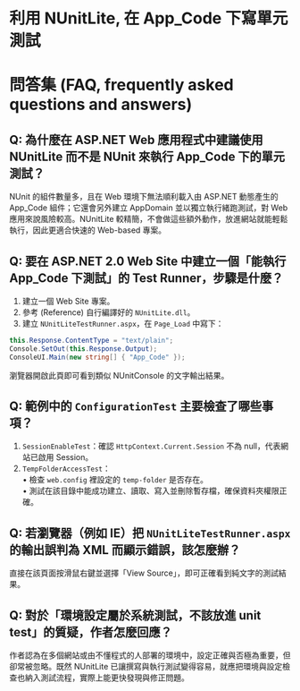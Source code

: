 # 利用 NUnitLite, 在 App_Code 下寫單元測試

# 問答集 (FAQ, frequently asked questions and answers)

## Q: 為什麼在 ASP.NET Web 應用程式中建議使用 NUnitLite 而不是 NUnit 來執行 App_Code 下的單元測試？
NUnit 的組件數量多，且在 Web 環境下無法順利載入由 ASP.NET 動態產生的 App_Code 組件；它還會另外建立 AppDomain 並以獨立執行緒跑測試，對 Web 應用來說風險較高。NUnitLite 較精簡，不會做這些額外動作，放進網站就能輕鬆執行，因此更適合快速的 Web-based 專案。

## Q: 要在 ASP.NET 2.0 Web Site 中建立一個「能執行 App_Code 下測試」的 Test Runner，步驟是什麼？
1. 建立一個 Web Site 專案。  
2. 參考 (Reference) 自行編譯好的 `NUnitLite.dll`。  
3. 建立 `NUnitLiteTestRunner.aspx`，在 `Page_Load` 中寫下：  
```csharp
this.Response.ContentType = "text/plain";
Console.SetOut(this.Response.Output);
ConsoleUI.Main(new string[] { "App_Code" });
```  
瀏覽器開啟此頁即可看到類似 NUnitConsole 的文字輸出結果。

## Q: 範例中的 `ConfigurationTest` 主要檢查了哪些事項？
1. `SessionEnableTest`：確認 `HttpContext.Current.Session` 不為 null，代表網站已啟用 Session。  
2. `TempFolderAccessTest`：  
   • 檢查 `web.config` 裡設定的 `temp-folder` 是否存在。  
   • 測試在該目錄中能成功建立、讀取、寫入並刪除暫存檔，確保資料夾權限正確。

## Q: 若瀏覽器（例如 IE）把 `NUnitLiteTestRunner.aspx` 的輸出誤判為 XML 而顯示錯誤，該怎麼辦？
直接在該頁面按滑鼠右鍵並選擇「View Source」，即可正確看到純文字的測試結果。

## Q: 對於「環境設定屬於系統測試，不該放進 unit test」的質疑，作者怎麼回應？
作者認為在多個網站或由不懂程式的人部署的環境中，設定正確與否極為重要，但卻常被忽略。既然 NUnitLite 已讓撰寫與執行測試變得容易，就應把環境與設定檢查也納入測試流程，實際上能更快發現與修正問題。
